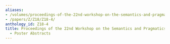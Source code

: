 ```yaml
---
aliases:
- /volumes/proceedings-of-the-22nd-workshop-on-the-semantics-and-pragmatics-of-dialogue-poster-abstracts/
- /papers/Z/Z18/Z18-4/
anthology_id: Z18-4
title: Proceedings of the 22nd Workshop on the Semantics and Pragmatics of Dialogue
  - Poster Abstracts
---
```

